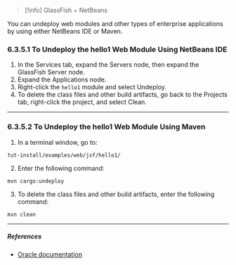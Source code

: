 > [!info] GlassFish + NetBeans

You can undeploy web modules and other types of enterprise applications by using either NetBeans IDE or Maven.

### 6.3.5.1 To Undeploy the hello1 Web Module Using NetBeans IDE
1. In the Services tab, expand the Servers node, then expand the GlassFish Server node.
2. Expand the Applications node.
3. Right-click the `hello1` module and select Undeploy.
4. To delete the class files and other build artifacts, go back to the Projects tab, right-click the project, and select Clean.

---

### 6.3.5.2 To Undeploy the hello1 Web Module Using Maven
1. In a terminal window, go to:
```
tut-install/examples/web/jsf/hello1/
```
2. Enter the following command:
```
mvn cargo:undeploy
```
3. To delete the class files and other build artifacts, enter the following command:
```
mvn clean
```


---
##### ***References***
- [Oracle documentation](https://docs.oracle.com/javaee/7/tutorial/webapp003.htm#BNADX)

